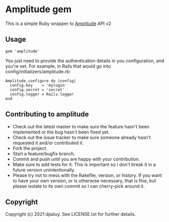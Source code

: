 # Amplitude gem

This is a simple Ruby wrapper to [Amplitude](https://developers.amplitude.com/docs/http-api-v2) API v2

## Usage

`gem 'amplitude'`

You just need to provide the authentication details in you configuration, and you're set. For example, in Rails that would go into config/initializers/amplitude.rb:

```
Amplitude.configure do |config|
  config.key    = 'mylogin'
  config.secret = 'secret'
  config.logger = Rails.logger
end
```

## Contributing to amplitude

* Check out the latest master to make sure the feature hasn't been implemented or the bug hasn't been fixed yet.
* Check out the issue tracker to make sure someone already hasn't requested it and/or contributed it.
* Fork the project.
* Start a feature/bugfix branch.
* Commit and push until you are happy with your contribution.
* Make sure to add tests for it. This is important so I don't break it in a future version unintentionally.
* Please try not to mess with the Rakefile, version, or history. If you want to have your own version, or is otherwise necessary, that is fine, but please isolate to its own commit so I can cherry-pick around it.

## Copyright

Copyright (c) 2021 dpaluy. See
LICENSE.txt for further details.
